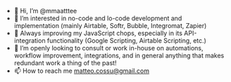 - 👋 Hi, I’m @mmaatttee
- 👀 I’m interested in no-code and lo-code development and implementation (mainly Airtable, Softr, Bubble, Integromat, Zapier)
- 🌱 Always improving my JavaScript chops, especially in its API-integration functionality (Google Scripting, Airtable Scripting, etc.)
- 💞️ I’m openly looking to consult or work in-house on automations, workflow improvement, integrations, and in general anything that makes redundant work a thing of the past!
- 📫 How to reach me matteo.cossu@gmail.com

<!---
mmaatttee/mmaatttee is a ✨ special ✨ repository because its `README.md` (this file) appears on your GitHub profile.
You can click the Preview link to take a look at your changes.
--->
